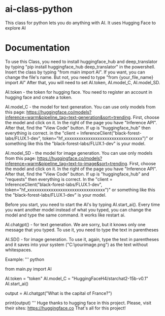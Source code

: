 # ai-class-python
This class for python lets you do anything with AI. It uses Hugging Face to explore AI
# Documentation
To use this Class, you need to install huggingface_hub and deep_translator by typing "pip install huggingface_hub deep_translator" in the powershell.
Insert the class by typing "from main import AI". If you want, you can change the file's name. But not, you need to type "from {your_file_name} import AI"
After that, you will need to set AI.token, AI.model_C, AI.model_SD.

AI.token -  the token for hugging face. You need to register an account in hugging face and create a token.

AI.model_C - the model for text generation. You can use only models from this page: https://huggingface.co/models?inference=warm&pipeline_tag=text-generation&sort=trending. First, choose the model and click on it. In the right of the page you have "Inference API". After that, find the "View Code" button. If up is "huggingface_hub" then everything is correct. in the "client = InferenceClient("black-forest-labs/FLUX.1-dev", token="hf_xxxxxxxxxxxxxxxxxxxxxxxxxxxxxxxxx")" or something like this the "black-forest-labs/FLUX.1-dev" is your model.

AI.model_SD - the model for image generation. You can use only models from this page: https://huggingface.co/models?inference=warm&pipeline_tag=text-to-image&sort=trending. First, choose the model and click on it. In the right of the page you have "Inference API". After that, find the "View Code" button. If up is "huggingface_hub" and "requests" then everything is correct. In the "client = InferenceClient("black-forest-labs/FLUX.1-dev", token="hf_xxxxxxxxxxxxxxxxxxxxxxxxxxxxxxxxx")" or something like this the "black-forest-labs/FLUX.1-dev" is your model.

Before you start, you need to start the AI's by typing AI.start_ai(). Every time you want another model instead of what you typed, you can change the model and type the same command. It works like restart ai.

AI.chatgpt() - for text generation. We are sorry, but it knows only one message that you typed. To use it, you need to type the text in parentheses

AI.SD() - for image generation. To use it, again, type the text in parentheses and it saves into your system ("C:\yourimage.png") as the text without whitespaces.

Example:
''' 
python

from main.py import AI

AI.token = "token"
AI.model_C = "HuggingFaceH4/starchat2-15b-v0.1"
AI.start_ai()

output = AI.chatgpt("What is the capital of France?")

print(output)
'''
Huge thanks to hugging face in this project. Please, visit their sites: https://huggingface.co
That's all for this project!
